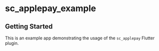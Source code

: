 # sc_applepay_example

## Getting Started

This is an example app demonstrating the usage of the `sc_applepay` Flutter plugin.